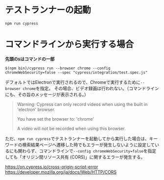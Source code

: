 # テストランナーの起動

```
npm run cypress
```

# コマンドラインから実行する場合

**先頭の`$`はコマンドの一部**

```
$(npm bin)/cypress run --browser chrome --config chromeWebSecurity=false --spec "cypress/integration/test.spec.js"
```

デフォルトではElectronで実行されるので、Chromeで実行するために`--browser chrome`を指定。
その場合、ビデオ録画は行われない。（コマンドラインにも、その旨のメッセージが表示される。）

> Warning: Cypress can only record videos when using the built in 'electron' browser.
>
> You have set the browser to: 'chrome'
>
> A video will not be recorded when using this browser.

ただ、`npm run cypress`でテストランナーを起動してから実行した場合は、キーワードの検索結果ページへ遷移した時でもエラーが発生しないように設定しているにも関わらず、コマンドラインで`--config chromeWebSecurity=false`を指定しても「オリジン間リソース共有 (CORS)」に関するエラーが発生する。

https://on.cypress.io/cross-origin-script-error
https://developer.mozilla.org/ja/docs/Web/HTTP/CORS